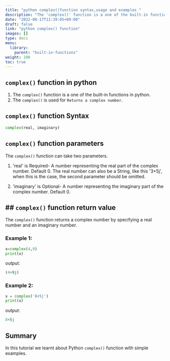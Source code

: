 ```yaml
---
title: "python complex()function syntax,usage and examples "
description: "The 'complex()' function is a one of the built-in functions in python"
date: "2022-08-17T11:39:05+09:00"
draft: false
link: "python complex() function"
images: []
type: docs
menu:
  library:
    parent: "built-in-functions"
weight: 100
toc: true
---
```


## `complex()` function in python

1. The `complex()` function is a one of the built-in functions in python.
2. The `complex()` is used for `Returns a complex number`.


## `complex()` function Syntax

```python
complex(real, imaginary)
```

## `complex()` function parameters

The `complex()` function can take two parameters.

1. 'real'  is Required-  A number representing the real part of the complex number. Default 0. 
The real number can also be a String, like this '3+5j', when this is the case, the second parameter should be omitted.

2. 'imaginary' is Optional- A number representing the imaginary part of the complex number. Default 0.

## ## `complex()` function return value

The `complex()` function returns a complex number by specifying a real number and an imaginary number.


### Example 1:

```python
x=complex(4,9) 
print(x) 

```
output:

```python
(4+9j)
```

### Example 2: 

```python
x = complex('8+5j')
print(x)
```
output:

```python
8+5j
```
## Summary
In this tutorial we learnt about Python `complex()` function with simple examples.






